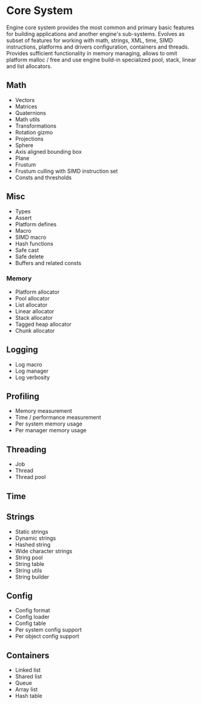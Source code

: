 # Core System

Engine core system provides the most common and primary basic features for building applications and another engine's 
sub-systems. Evolves as subset of features for working with math, strings, XML, time, SIMD instructions, platforms and 
drivers configuration, containers and threads. Provides sufficient functionality in memory managing, allows to omit 
platform malloc / free and use engine build-in specialized pool, stack, linear and list allocators. 

## Math

* Vectors
* Matrices
* Quaternions
* Math utils
* Transformations
* Rotation gizmo
* Projections
* Sphere
* Axis aligned bounding box
* Plane
* Frustum
* Frustum culling with SIMD instruction set
* Consts and thresholds

## Misc

* Types
* Assert
* Platform defines
* Macro
* SIMD macro
* Hash functions
* Safe cast
* Safe delete
* Buffers and related consts

### Memory

* Platform allocator
* Pool allocator
* List allocator
* Linear allocator
* Stack allocator
* Tagged heap allocator
* Chunk allocator

## Logging

* Log macro
* Log manager
* Log verbosity

## Profiling

* Memory measurement
* Time / performance measurement
* Per system memory usage
* Per manager memory usage

## Threading

* Job
* Thread
* Thread pool

## Time

## Strings

* Static strings
* Dynamic strings
* Hashed string
* Wide character strings
* String pool
* String table
* String utils
* String builder

## Config

* Config format
* Config loader
* Config table
* Per system config support
* Per object config support

## Containers

* Linked list
* Shared list
* Queue
* Array list
* Hash table
